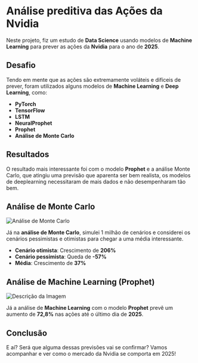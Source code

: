 # Análise preditiva das Ações da Nvidia

Neste projeto, fiz um estudo de **Data Science** usando modelos de **Machine Learning** para prever as ações da **Nvidia** para o ano de **2025**.



## Desafio

Tendo em mente que as ações são extremamente voláteis e difíceis de prever, foram utilizados alguns modelos de **Machine Learning** e **Deep Learning**, como:

- **PyTorch**
- **TensorFlow**
- **LSTM**
- **NeuralProphet**
- **Prophet**
- **Análise de Monte Carlo**



## Resultados

O resultado mais interessante foi com o modelo **Prophet** e a análise Monte Carlo, que atingiu uma previsão que aparenta ser bem realista, os modelos de deeplearning necessitaram de mais dados e não desempenharam tão bem.



## Análise de Monte Carlo

![Análise de Monte Carlo]([imagens/exemplo.png](https://github.com/davidalpa/nvidia-forecasting/blob/main/foto_nvidia_monte_carlo_final.png?raw=true))

Já na **análise de Monte Carlo**, simulei 1 milhão de cenários e considerei os cenários pessimistas e otimistas para chegar a uma média interessante.

- **Cenário otimista**: Crescimento de **206%**
- **Cenário pessimista**: Queda de **-57%**
- **Média**: Crescimento de **37%**



## Análise de Machine Learning (Prophet)

![Descrição da Imagem](imagens/exemplo.png)

Já a análise de **Machine Learning** com o modelo **Prophet** prevê um aumento de **72,8%** nas ações até o último dia de **2025**.



## Conclusão

E aí? Será que alguma dessas previsões vai se confirmar? Vamos acompanhar e ver como o mercado da Nvidia se comporta em 2025!
